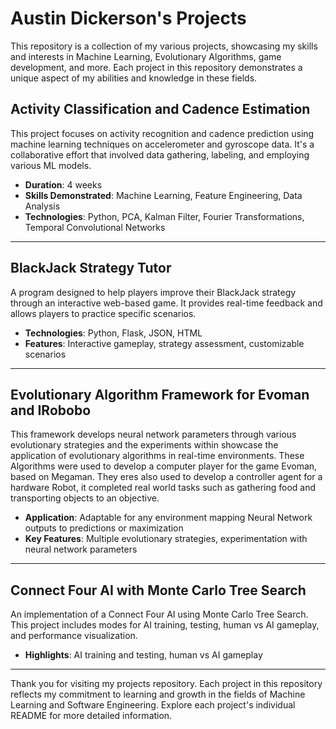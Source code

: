 # Austin Dickerson's Projects

This repository is a collection of my various projects, showcasing my skills and interests in Machine Learning, Evolutionary Algorithms, game development, and more. Each project in this repository demonstrates a unique aspect of my abilities and knowledge in these fields.

## Activity Classification and Cadence Estimation
This project focuses on activity recognition and cadence prediction using machine learning techniques on accelerometer and gyroscope data. It's a collaborative effort that involved data gathering, labeling, and employing various ML models.

- **Duration**: 4 weeks
- **Skills Demonstrated**: Machine Learning, Feature Engineering, Data Analysis
- **Technologies**: Python, PCA, Kalman Filter, Fourier Transformations, Temporal Convolutional Networks

---

## BlackJack Strategy Tutor
A program designed to help players improve their BlackJack strategy through an interactive web-based game. It provides real-time feedback and allows players to practice specific scenarios.

- **Technologies**: Python, Flask, JSON, HTML
- **Features**: Interactive gameplay, strategy assessment, customizable scenarios

---

## Evolutionary Algorithm Framework for Evoman and IRobobo
This framework develops neural network parameters through various evolutionary strategies and the experiments within showcase the application of evolutionary algorithms in real-time environments. These Algorithms were used to develop a computer player for the game Evoman, based on Megaman. They eres also used to develop a controller agent for a hardware Robot, it completed real world tasks such as gathering food and transporting objects to an objective.

- **Application**: Adaptable for any environment mapping Neural Network outputs to predictions or maximization
- **Key Features**: Multiple evolutionary strategies, experimentation with neural network parameters

---

## Connect Four AI with Monte Carlo Tree Search
An implementation of a Connect Four AI using Monte Carlo Tree Search. This project includes modes for AI training, testing, human vs AI gameplay, and performance visualization.

- **Highlights**: AI training and testing, human vs AI gameplay

---

Thank you for visiting my projects repository. Each project in this repository reflects my commitment to learning and growth in the fields of Machine Learning and Software Engineering. Explore each project's individual README for more detailed information.
